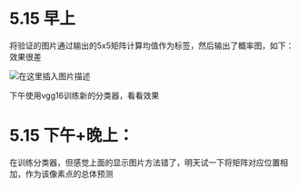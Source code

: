 # 5.15 早上

将验证的图片通过输出的5x5矩阵计算均值作为标签，然后输出了概率图，如下：效果很差

![在这里插入图片描述](https://img-blog.csdnimg.cn/20190515122411546.png?x-oss-process=image/watermark,type_ZmFuZ3poZW5naGVpdGk,shadow_10,text_aHR0cHM6Ly9ibG9nLmNzZG4ubmV0L3FxXzM2MzAzODYy,size_16,color_FFFFFF,t_70)

下午使用vgg16训练新的分类器，看看效果



#  5.15 下午+晚上：

在训练分类器，但感觉上面的显示图片方法错了，明天试一下将矩阵对应位置相加，作为该像素点的总体预测

